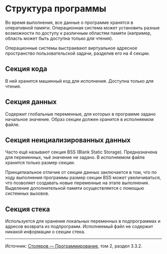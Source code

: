 # Структура программы

Во время выполнения, все данные о программе хранятся в оперативной памяти.
Операционная система может установить разные возможности по доступу к различным
областям памяти (например, область может быть доступна только для чтения).

Операционные системы выстраивают виртуальное адресное пространство
пользовательской задачи, разделив его на 4 секции.

## Секция кода

В ней хранится машинный код для исполнения.
Доступна только для чтения.

## Секция данных

Содержит глобальные переменные, для которых в программе задано
начальное значение. Образ секции должен хранится в исполняемом файле.

## Секция неициализированных данных

Часто ещё называют секция BSS (Blank Static Storage).
Предназначена для переменных, чьё значение не задано.
В исполняемом файле хранится только размер секции.

Принципиальное отличие от секции данных заключается в том, что по ходу
выполнения программы размер секции BSS может увеличиваться, что позволяет
создавать новые переменные на этапе выполнения. Выделение дополнительной
памяти осуществляется с помощью системных вызовов.

## Секция стека

Используется для хранения локальных переменных в подпрограммах
и адресов возврата из подпрограмм.
Исполняемый файл не содержит никакой информации о секции стека.

--- --- ---

Источник: [Столяров — Программирование][1], том 2, раздел 3.3.2.

[1]: http://stolyarov.info/books/programming_intro/
